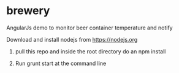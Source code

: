 # brewery
AngularJs demo to monitor beer container temperature and notify


Download and install nodejs from https://nodejs.org

1) pull this repo and inside the root directory do an npm install

2) Run grunt start at the command line

